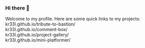 ### Hi there 👋
 Welcome to my profile.
 Here are some quick links to my projects:  
 kr33l.github.io/tribute-to-bastion/  
 kr33l.github.io/comment-box/  
 kr33l.github.io/project-gallery/   
 kr33l.github.io/mini-platformer/  

<!--
**Kr33L/Kr33L** is a ✨ _special_ ✨ repository because its `README.md` (this file) appears on your GitHub profile.

Here are some ideas to get you started:

- 🔭 I’m currently working on ...
- 🌱 I’m currently learning ...
- 👯 I’m looking to collaborate on ...
- 🤔 I’m looking for help with ...
- 💬 Ask me about ...
- 📫 How to reach me: ...
- 😄 Pronouns: ...
- ⚡ Fun fact: ...
-->
